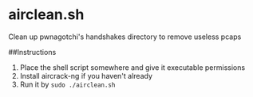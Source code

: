 # airclean.sh
Clean up pwnagotchi's handshakes directory to remove useless pcaps

##Instructions
1. Place the shell script somewhere and give it executable permissions
2. Install aircrack-ng if you haven't already
3. Run it by `sudo ./airclean.sh`
